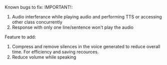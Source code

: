Known bugs to fix:
IMPORTANT!:
1. Audio interferance while playing audio and performing TTS or accessing other class concurrently
2. Response with only one line/sentence won't play the audio


Feature to add:
1. Compress and remove silences in the voice generated to reduce overall time. For efficiency and saving recources.
2. Reduce volume while speaking
